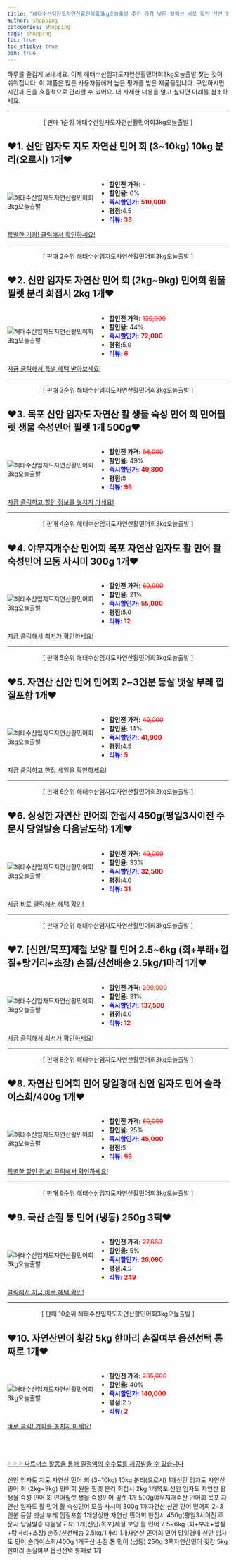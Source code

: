 ```yaml
---
title: "해태수산임자도자연산활민어회3kg오늘출발 추천 가격 낮은 컬렉션 바로 확인 신안 임자도 지도 자연산 민어"
author: shopping
categories: shopping
tags: shopping
toc: true
toc_sticky: true
pin: true
---
```

하루를 즐겁게 보내세요. 이제 해태수산임자도자연산활민어회3kg오늘출발 찾는 것이 쉬워집니다. 이 제품은 많은 사용자들에게 높은 평가를 받은 제품들입니다. 구입하시면 시간과 돈을 효율적으로 관리할 수 있어요. 더 자세한 내용을 알고 싶다면 아래를 참조하세요.

---
<p class="toplist" style="margin: 0 auto; display: block; width: fit-content;">[ 판매 1순위 해태수산임자도자연산활민어회3kg오늘출발 ]</p>

<h2><strong>❤️1. 신안 임자도 지도 자연산 민어 회 (3~10kg) 10kg 분리(오로시) 1개❤️</strong></h2>

<div style="display: flex; align-items: center;">
    <div style="flex: 0.4;">
        <img src="https://thumbnail6.coupangcdn.com/thumbnails/remote/230x230ex/image/vendor_inventory/f612/c095b8442ef02a007e9b2484d5d2f4c898348ebc12917dfcfa0263055946.jpg" alt="해태수산임자도자연산활민어회3kg오늘출발" style="max-width: 100%;">
    </div>
    <div style="flex: 0.6; margin-left: 10px;">
        <ul>
            <li><strong>할인전 가격:</strong> <del style="color: red;">-</del></li>
            <li><strong>할인율:</strong> 0%</li>
            <li><span style='color:blue'><strong>즉시할인가:</strong></span> <span style='color:red'><strong>510,000</strong></span></li>
            <li><strong>평점:</strong>4.5</li>
            <li><span style='color:blue'><strong>리뷰:</strong></span> <span style='color:red'><strong>33</strong></span></li>
        </ul>
    </div>
</div>
<div class="center">
    <a href="https://selin100587.github.io?lptag=AF9450613&subid=githubio&pageKey=6512222271&traceid=V0-153&itemId=14388877535&vendorItemId=78104614996" class="myButton">
        특별한 기회! 클릭해서 확인하세요!
    </a>
</div>


---
<p class="toplist" style="margin: 0 auto; display: block; width: fit-content;">[ 판매 2순위 해태수산임자도자연산활민어회3kg오늘출발 ]</p>

<h2><strong>❤️2. 신안 임자도 자연산 민어 회 (2kg~9kg) 민어회 원물 필렛 분리 회접시 2kg 1개❤️</strong></h2>

<div style="display: flex; align-items: center;">
    <div style="flex: 0.4;">
        <img src="https://thumbnail8.coupangcdn.com/thumbnails/remote/230x230ex/image/vendor_inventory/5db8/80e1a7954c0782a5323960c7767432de5cac96a3b918ed6912cb3c55eda6.jpg" alt="해태수산임자도자연산활민어회3kg오늘출발" style="max-width: 100%;">
    </div>
    <div style="flex: 0.6; margin-left: 10px;">
        <ul>
            <li><strong>할인전 가격:</strong> <del style="color: red;">130,000</del></li>
            <li><strong>할인율:</strong> 44%</li>
            <li><span style='color:blue'><strong>즉시할인가:</strong></span> <span style='color:red'><strong>72,000</strong></span></li>
            <li><strong>평점:</strong>5.0</li>
            <li><span style='color:blue'><strong>리뷰:</strong></span> <span style='color:red'><strong>6</strong></span></li>
        </ul>
    </div>
</div>
<div class="center">
    <a href="https://selin100587.github.io?lptag=AF9450613&subid=githubio&pageKey=7514554867&traceid=V0-153&itemId=19696563539&vendorItemId=82355711151" class="myButton">
        지금 클릭해서 특별 혜택 받아보세요!
    </a>
</div>


---
<p class="toplist" style="margin: 0 auto; display: block; width: fit-content;">[ 판매 3순위 해태수산임자도자연산활민어회3kg오늘출발 ]</p>

<h2><strong>❤️3. 목포 신안 임자도 자연산 활 생물 숙성 민어 회 민어필렛 생물 숙성민어 필렛 1개 500g❤️</strong></h2>

<div style="display: flex; align-items: center;">
    <div style="flex: 0.4;">
        <img src="https://thumbnail9.coupangcdn.com/thumbnails/remote/230x230ex/image/vendor_inventory/66b7/2308fdbe5db4747dbcca71bb75c5eed5511b94cf87ca61be362208369090.jpg" alt="해태수산임자도자연산활민어회3kg오늘출발" style="max-width: 100%;">
    </div>
    <div style="flex: 0.6; margin-left: 10px;">
        <ul>
            <li><strong>할인전 가격:</strong> <del style="color: red;">98,000</del></li>
            <li><strong>할인율:</strong> 49%</li>
            <li><span style='color:blue'><strong>즉시할인가:</strong></span> <span style='color:red'><strong>49,800</strong></span></li>
            <li><strong>평점:</strong>5</li>
            <li><span style='color:blue'><strong>리뷰:</strong></span> <span style='color:red'><strong>99</strong></span></li>
        </ul>
    </div>
</div>
<div class="center">
    <a href="https://selin100587.github.io?lptag=AF9450613&subid=githubio&pageKey=8159059385&traceid=V0-153&itemId=23254852603&vendorItemId=90287249657" class="myButton">
        지금 클릭하고 할인 정보를 놓치지 마세요!
    </a>
</div>


---
<p class="toplist" style="margin: 0 auto; display: block; width: fit-content;">[ 판매 4순위 해태수산임자도자연산활민어회3kg오늘출발 ]</p>

<h2><strong>❤️4. 야무지개수산 민어회 목포 자연산 임자도 활 민어 활 숙성민어 모둠 사시미 300g 1개❤️</strong></h2>

<div style="display: flex; align-items: center;">
    <div style="flex: 0.4;">
        <img src="https://thumbnail7.coupangcdn.com/thumbnails/remote/230x230ex/image/vendor_inventory/c90f/eb325646dd5e322c5e8c85fedb268966c32fe0b50515d13b86034d3d13c4.png" alt="해태수산임자도자연산활민어회3kg오늘출발" style="max-width: 100%;">
    </div>
    <div style="flex: 0.6; margin-left: 10px;">
        <ul>
            <li><strong>할인전 가격:</strong> <del style="color: red;">69,900</del></li>
            <li><strong>할인율:</strong> 21%</li>
            <li><span style='color:blue'><strong>즉시할인가:</strong></span> <span style='color:red'><strong>55,000</strong></span></li>
            <li><strong>평점:</strong>5.0</li>
            <li><span style='color:blue'><strong>리뷰:</strong></span> <span style='color:red'><strong>12</strong></span></li>
        </ul>
    </div>
</div>
<div class="center">
    <a href="https://selin100587.github.io?lptag=AF9450613&subid=githubio&pageKey=8185894120&traceid=V0-153&itemId=23410267753&vendorItemId=90437362253" class="myButton">
        지금 클릭해서 최저가 확인하세요!
    </a>
</div>


---
<p class="toplist" style="margin: 0 auto; display: block; width: fit-content;">[ 판매 5순위 해태수산임자도자연산활민어회3kg오늘출발 ]</p>

<h2><strong>❤️5. 자연산 신안 민어 민어회 2~3인분 등살 뱃살 부레 껍질포함 1개❤️</strong></h2>

<div style="display: flex; align-items: center;">
    <div style="flex: 0.4;">
        <img src="https://thumbnail7.coupangcdn.com/thumbnails/remote/230x230ex/image/vendor_inventory/50a3/f6b044776110cc931f15613ef318e6e6f9248307b6e606c08a1659829960.jpg" alt="해태수산임자도자연산활민어회3kg오늘출발" style="max-width: 100%;">
    </div>
    <div style="flex: 0.6; margin-left: 10px;">
        <ul>
            <li><strong>할인전 가격:</strong> <del style="color: red;">49,000</del></li>
            <li><strong>할인율:</strong> 14%</li>
            <li><span style='color:blue'><strong>즉시할인가:</strong></span> <span style='color:red'><strong>41,900</strong></span></li>
            <li><strong>평점:</strong>4.5</li>
            <li><span style='color:blue'><strong>리뷰:</strong></span> <span style='color:red'><strong>5</strong></span></li>
        </ul>
    </div>
</div>
<div class="center">
    <a href="https://selin100587.github.io?lptag=AF9450613&subid=githubio&pageKey=8149094153&traceid=V0-153&itemId=23183172921&vendorItemId=90215863394" class="myButton">
        지금 클릭하고 한정 세일을 확인하세요!
    </a>
</div>


---
<p class="toplist" style="margin: 0 auto; display: block; width: fit-content;">[ 판매 6순위 해태수산임자도자연산활민어회3kg오늘출발 ]</p>

<h2><strong>❤️6. 싱싱한 자연산 민어회 한접시 450g(평일3시이전 주문시 당일발송 다음날도착) 1개❤️</strong></h2>

<div style="display: flex; align-items: center;">
    <div style="flex: 0.4;">
        <img src="https://thumbnail7.coupangcdn.com/thumbnails/remote/230x230ex/image/vendor_inventory/b9c4/d854db601006e5cece37dfb3336d54e15e3f8c27fc76a25cbc6b6ddf0110.jpg" alt="해태수산임자도자연산활민어회3kg오늘출발" style="max-width: 100%;">
    </div>
    <div style="flex: 0.6; margin-left: 10px;">
        <ul>
            <li><strong>할인전 가격:</strong> <del style="color: red;">49,000</del></li>
            <li><strong>할인율:</strong> 33%</li>
            <li><span style='color:blue'><strong>즉시할인가:</strong></span> <span style='color:red'><strong>32,500</strong></span></li>
            <li><strong>평점:</strong>4.0</li>
            <li><span style='color:blue'><strong>리뷰:</strong></span> <span style='color:red'><strong>31</strong></span></li>
        </ul>
    </div>
</div>
<div class="center">
    <a href="https://selin100587.github.io?lptag=AF9450613&subid=githubio&pageKey=6521427891&traceid=V0-153&itemId=14450268360&vendorItemId=81693790773" class="myButton">
        지금 바로 클릭해서 혜택 확인!
    </a>
</div>


---
<p class="toplist" style="margin: 0 auto; display: block; width: fit-content;">[ 판매 7순위 해태수산임자도자연산활민어회3kg오늘출발 ]</p>

<h2><strong>❤️7. [신안/목포]제철 보양 활 민어 2.5~6kg (회+부래+껍질+탕거리+초장) 손질/신선배송 2.5kg/1마리 1개❤️</strong></h2>

<div style="display: flex; align-items: center;">
    <div style="flex: 0.4;">
        <img src="https://thumbnail8.coupangcdn.com/thumbnails/remote/230x230ex/image/vendor_inventory/6972/db1971fe25e7c12063b647372cf0f60a8ac4f1b0ec142a8a6c04c6988aa9.jpeg" alt="해태수산임자도자연산활민어회3kg오늘출발" style="max-width: 100%;">
    </div>
    <div style="flex: 0.6; margin-left: 10px;">
        <ul>
            <li><strong>할인전 가격:</strong> <del style="color: red;">200,000</del></li>
            <li><strong>할인율:</strong> 31%</li>
            <li><span style='color:blue'><strong>즉시할인가:</strong></span> <span style='color:red'><strong>137,500</strong></span></li>
            <li><strong>평점:</strong>4.0</li>
            <li><span style='color:blue'><strong>리뷰:</strong></span> <span style='color:red'><strong>12</strong></span></li>
        </ul>
    </div>
</div>
<div class="center">
    <a href="https://selin100587.github.io?lptag=AF9450613&subid=githubio&pageKey=5803101706&traceid=V0-153&itemId=9959066606&vendorItemId=73907082041" class="myButton">
        지금 클릭해서 최저가 확인하세요!
    </a>
</div>


---
<p class="toplist" style="margin: 0 auto; display: block; width: fit-content;">[ 판매 8순위 해태수산임자도자연산활민어회3kg오늘출발 ]</p>

<h2><strong>❤️8. 자연산 민어회 민어 당일경매 신안 임자도 민어 슬라이스회/400g 1개❤️</strong></h2>

<div style="display: flex; align-items: center;">
    <div style="flex: 0.4;">
        <img src="https://thumbnail9.coupangcdn.com/thumbnails/remote/230x230ex/image/vendor_inventory/1e0c/9c3b64c3d3433ab2638903e57efe4a6b62fe0ee78b10776921c3faaadc08.jpg" alt="해태수산임자도자연산활민어회3kg오늘출발" style="max-width: 100%;">
    </div>
    <div style="flex: 0.6; margin-left: 10px;">
        <ul>
            <li><strong>할인전 가격:</strong> <del style="color: red;">60,000</del></li>
            <li><strong>할인율:</strong> 25%</li>
            <li><span style='color:blue'><strong>즉시할인가:</strong></span> <span style='color:red'><strong>45,000</strong></span></li>
            <li><strong>평점:</strong>5</li>
            <li><span style='color:blue'><strong>리뷰:</strong></span> <span style='color:red'><strong>99</strong></span></li>
        </ul>
    </div>
</div>
<div class="center">
    <a href="https://selin100587.github.io?lptag=AF9450613&subid=githubio&pageKey=7963277067&traceid=V0-153&itemId=22020146920&vendorItemId=89067503218" class="myButton">
        특별한 할인 정보! 클릭해서 확인하세요!
    </a>
</div>


---
<p class="toplist" style="margin: 0 auto; display: block; width: fit-content;">[ 판매 9순위 해태수산임자도자연산활민어회3kg오늘출발 ]</p>

<h2><strong>❤️9. 국산 손질 통 민어 (냉동) 250g 3팩❤️</strong></h2>

<div style="display: flex; align-items: center;">
    <div style="flex: 0.4;">
        <img src="https://thumbnail7.coupangcdn.com/thumbnails/remote/230x230ex/image/retail/images/39656903-1df9-4a9c-a306-52205010a72f1893356735725703640.png" alt="해태수산임자도자연산활민어회3kg오늘출발" style="max-width: 100%;">
    </div>
    <div style="flex: 0.6; margin-left: 10px;">
        <ul>
            <li><strong>할인전 가격:</strong> <del style="color: red;">27,660</del></li>
            <li><strong>할인율:</strong> 5%</li>
            <li><span style='color:blue'><strong>즉시할인가:</strong></span> <span style='color:red'><strong>26,090</strong></span></li>
            <li><strong>평점:</strong>4.5</li>
            <li><span style='color:blue'><strong>리뷰:</strong></span> <span style='color:red'><strong>249</strong></span></li>
        </ul>
    </div>
</div>
<div class="center">
    <a href="https://selin100587.github.io?lptag=AF9450613&subid=githubio&pageKey=6585643860&traceid=V0-153&itemId=19296783287&vendorItemId=86411398984" class="myButton">
        클릭해서 지금 바로 혜택 확인!
    </a>
</div>


---
<p class="toplist" style="margin: 0 auto; display: block; width: fit-content;">[ 판매 10순위 해태수산임자도자연산활민어회3kg오늘출발 ]</p>

<h2><strong>❤️10. 자연산민어 횟감 5kg 한마리 손질여부 옵션선택 통째로 1개❤️</strong></h2>

<div style="display: flex; align-items: center;">
    <div style="flex: 0.4;">
        <img src="https://thumbnail7.coupangcdn.com/thumbnails/remote/230x230ex/image/vendor_inventory/a17f/4ed3a726e446ae329e29c1ba4cc20ca7964c866b4c2f186c66b001497c79.jpg" alt="해태수산임자도자연산활민어회3kg오늘출발" style="max-width: 100%;">
    </div>
    <div style="flex: 0.6; margin-left: 10px;">
        <ul>
            <li><strong>할인전 가격:</strong> <del style="color: red;">235,000</del></li>
            <li><strong>할인율:</strong> 40%</li>
            <li><span style='color:blue'><strong>즉시할인가:</strong></span> <span style='color:red'><strong>140,000</strong></span></li>
            <li><strong>평점:</strong>2.5</li>
            <li><span style='color:blue'><strong>리뷰:</strong></span> <span style='color:red'><strong>2</strong></span></li>
        </ul>
    </div>
</div>
<div class="center">
    <a href="https://selin100587.github.io?lptag=AF9450613&subid=githubio&pageKey=8130590988&traceid=V0-153&itemId=23089118886&vendorItemId=90122569650" class="myButton">
        바로 클릭! 기회를 놓치지 마세요!
    </a>
</div>

<br><br><br>[💦 💦 💦 파트너스 활동을 통해 일정액의 수수료를 제공받을 수 있습니다](https://link.coupang.com/a/bcpT2c)<br><br>신안 임자도 지도 자연산 민어 회 (3~10kg) 10kg 분리(오로시) 1개신안 임자도 자연산 민어 회 (2kg~9kg) 민어회 원물 필렛 분리 회접시 2kg 1개목포 신안 임자도 자연산 활 생물 숙성 민어 회 민어필렛 생물 숙성민어 필렛 1개 500g야무지개수산 민어회 목포 자연산 임자도 활 민어 활 숙성민어 모둠 사시미 300g 1개자연산 신안 민어 민어회 2~3인분 등살 뱃살 부레 껍질포함 1개싱싱한 자연산 민어회 한접시 450g(평일3시이전 주문시 당일발송 다음날도착) 1개[신안/목포]제철 보양 활 민어 2.5~6kg (회+부래+껍질+탕거리+초장) 손질/신선배송 2.5kg/1마리 1개자연산 민어회 민어 당일경매 신안 임자도 민어 슬라이스회/400g 1개국산 손질 통 민어 (냉동) 250g 3팩자연산민어 횟감 5kg 한마리 손질여부 옵션선택 통째로 1개